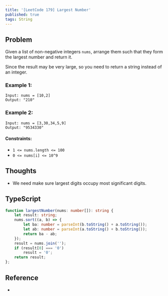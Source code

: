 ```yaml
---
title: '[LeetCode 179] Largest Number'
published: true
tags: String
---
```


## Problem

Given a list of non-negative integers `nums`, arrange them such that they form the largest number and return it.

Since the result may be very large, so you need to return a string instead of
an integer.

### Example 1:

```
Input: nums = [10,2]
Output: "210"
```

### Example 2:

```
Input: nums = [3,30,34,5,9]
Output: "9534330"
```
 
#### Constraints:

- `1 <= nums.length <= 100`
- `0 <= nums[i] <= 10^9`

## Thoughts

- We need make sure largest digits occupy most significant digits.

## TypeScript

```typescript
function largestNumber(nums: number[]): string {
    let result: string;
    nums.sort((a, b) => {
        let ba: number = parseInt(b.toString() + a.toString());
        let ab: number = parseInt(a.toString() + b.toString());
        return ba - ab;
    });
    result = nums.join('');
    if (result[0] === '0')
        result = '0';
    return result;
};
```

## Reference

- []()